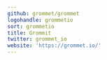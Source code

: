 ```yaml
---
github: grommet/grommet
logohandle: grommetio
sort: grommetio
title: Grommit
twitter: grommet_io
website: 'https://grommet.io/'
---
```

